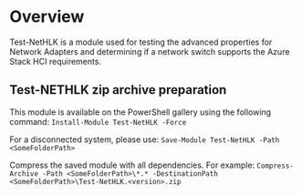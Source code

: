 # Overview

Test-NetHLK is a module used for testing the advanced properties for Network Adapters and determining if a network switch supports the Azure Stack HCI requirements.

## Test-NETHLK zip archive preparation

This module is available on the PowerShell gallery using the following command:
```Install-Module Test-NetHLK -Force```

For a disconnected system, please use:
```Save-Module Test-NetHLK -Path <SomeFolderPath>```

Compress the saved module with all dependencies. For example:
```Compress-Archive -Path <SomeFolderPath>\*.* -DestinationPath <SomeFolderPath>\Test-NetHLK.<version>.zip```
